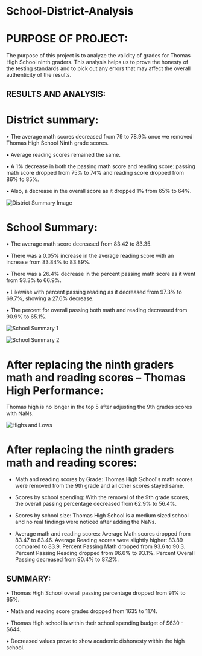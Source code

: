 # School-District-Analysis

# PURPOSE OF PROJECT:
The purpose of this project is to analyze the validity of grades for Thomas High School ninth graders. This analysis helps us to prove the honesty of the testing standards and to pick out any errors that may affect the overall authenticity of the results. 


## RESULTS AND ANALYSIS:
# District summary:
•	The average math scores decreased from 79 to 78.9% once we removed Thomas High School Ninth grade scores.

•	Average reading scores remained the same.

•	A 1% decrease in both the passing math score and reading score: passing math score dropped from 75% to 74% and reading score dropped from 86% to 85%.

•	Also, a decrease in the overall score as it dropped 1% from 65% to 64%.


![District Summary Image ](https://user-images.githubusercontent.com/104735724/169721453-c7db8a04-7370-4365-a4e6-f5d1a73663ad.jpg)



# School Summary: 
•	The average math score decreased from 83.42 to 83.35. 

•	There was a 0.05% increase in the average reading score with an increase from 83.84% to 83.89%. 

•	There was a 26.4% decrease in the percent passing math score as it went from 93.3% to 66.9%.

•	Likewise with percent passing reading as it decreased from 97.3% to 69.7%, showing a 27.6% decrease.

•	The percent for overall passing both math and reading decreased from 90.9% to 65.1%.



![School Summary 1](https://user-images.githubusercontent.com/104735724/169721637-9e939f49-168f-4680-99dd-bbe4ec0cf3c5.jpg)






![School Summary 2 ](https://user-images.githubusercontent.com/104735724/169721647-6fa8c669-14c0-4b28-a3a2-4c864b91605b.jpg)






# After replacing the ninth graders math and reading scores – Thomas High Performance:

Thomas high is no longer in the top 5 after adjusting the 9th grades scores with NaNs.




![Highs and Lows ](https://user-images.githubusercontent.com/104735724/169721656-2524e4bb-5c42-4ede-af5e-3485cd8a2380.jpg)



# After replacing the ninth graders math and reading scores:

- Math and reading scores by Grade:
 Thomas High School's math scores were removed from the 9th grade and all other scores stayed same.
 
- Scores by school spending:
 With the removal of the 9th grade scores, the overall passing percentage decreased from 62.9% to 56.4%.
 
- Scores by school size: 
Thomas High School is a medium sized school and no real findings were noticed after adding the NaNs.

- Average math and reading scores:
Average Math scores dropped from 83.47 to 83.46.
Average Reading scores were slightly higher: 83.89 compared to 83.9.
Percent Passing Math dropped from 93.6 to 90.3.
Percent Passing Reading dropped from 96.6% to 93.1%.
Percent  Overall Passing decreased from 90.4% to 87.2%.



## SUMMARY:

•	Thomas High School overall passing percentage dropped from 91% to 65%.

•	Math and reading score grades dropped from 1635 to 1174. 

•	Thomas High school is within their school spending budget of $630 - $644.

•	Decreased values prove to show academic dishonesty within the high school. 

